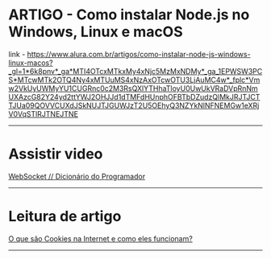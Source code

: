 # ARTIGO - Como instalar Node.js no Windows, Linux e macOS

link - https://www.alura.com.br/artigos/como-instalar-node-js-windows-linux-macos?_gl=1*6k8pnv*_ga*MTI4OTcxMTkxMy4xNjc5MzMxNDMy*_ga_1EPWSW3PCS*MTcwMTk2OTQ4Ny4xMTUuMS4xNzAxOTcwOTU3LjAuMC4w*_fplc*Vmw2VkUyUWMyYU1CUGRnc0c2M3RsQXlYTHhaTloyU0UwUkVRaDVpRnNmUXAzcG82Y24yd2ttYWJ2OHJJd1dTMFdHUnphOFBTbDZudzQlMkJRJTJCTTJUa09QOVVCUXdJSkNUJTJGUWJzT2U5OEhyQ3NZYkNlNFNEMGw1eXRjV0VqSTlRJTNEJTNE

---

# Assistir video
[WebSocket // Dicionário do Programador](https://www.youtube.com/watch?v=T4unNrKogSA)

---

# Leitura de artigo
[O que são Cookies na Internet e como eles funcionam?](https://www.alura.com.br/artigos/o-que-sao-cookies-como-funcionam?utm_source=gnarus&utm_medium=timeline)

---
